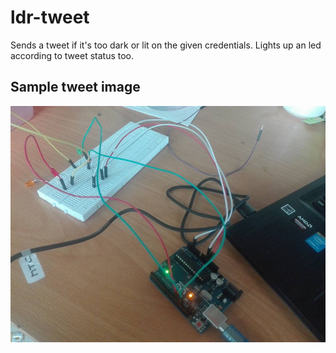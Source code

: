 # ldr-tweet
Sends a tweet if it's too dark or lit on the given credentials. Lights up an led according to tweet status too. 

## Sample tweet image
![LDR Tweet Arduino Setup](./data/images/setup.jpg)